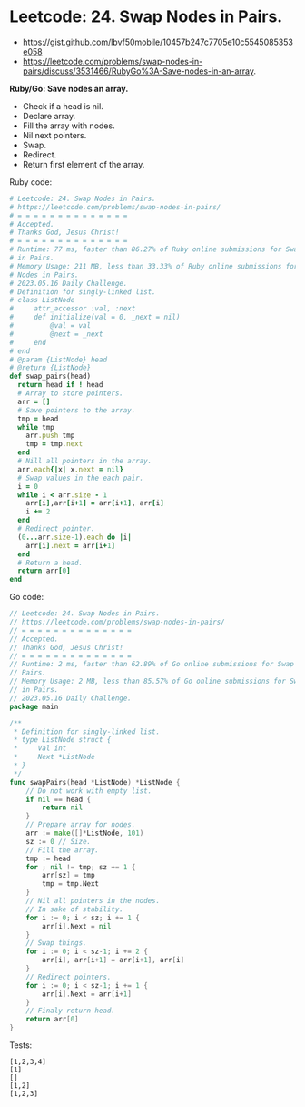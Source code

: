 # Leetcode: 24. Swap Nodes in Pairs.

- https://gist.github.com/lbvf50mobile/10457b247c7705e10c5545085353e058
- https://leetcode.com/problems/swap-nodes-in-pairs/discuss/3531466/RubyGo%3A-Save-nodes-in-an-array.

**Ruby/Go: Save nodes an array.**

- Check if a head is nil.
- Declare array.
- Fill the array with nodes.
- Nil next pointers.
- Swap.
- Redirect.
- Return first element of the array.


Ruby code:
```Ruby
# Leetcode: 24. Swap Nodes in Pairs.
# https://leetcode.com/problems/swap-nodes-in-pairs/
# = = = = = = = = = = = = = =
# Accepted.
# Thanks God, Jesus Christ!
# = = = = = = = = = = = = = =
# Runtime: 77 ms, faster than 86.27% of Ruby online submissions for Swap Nodes
# in Pairs.
# Memory Usage: 211 MB, less than 33.33% of Ruby online submissions for Swap
# Nodes in Pairs.
# 2023.05.16 Daily Challenge.
# Definition for singly-linked list.
# class ListNode
#     attr_accessor :val, :next
#     def initialize(val = 0, _next = nil)
#         @val = val
#         @next = _next
#     end
# end
# @param {ListNode} head
# @return {ListNode}
def swap_pairs(head)
  return head if ! head
  # Array to store pointers.
  arr = []
  # Save pointers to the array.
  tmp = head
  while tmp
    arr.push tmp
    tmp = tmp.next
  end
  # Nill all pointers in the array.
  arr.each{|x| x.next = nil}
  # Swap values in the each pair.
  i = 0
  while i < arr.size - 1
    arr[i],arr[i+1] = arr[i+1], arr[i]
    i += 2
  end
  # Redirect pointer.
  (0...arr.size-1).each do |i|
    arr[i].next = arr[i+1]
  end
  # Return a head.
  return arr[0]
end
```

Go code:
```Go
// Leetcode: 24. Swap Nodes in Pairs.
// https://leetcode.com/problems/swap-nodes-in-pairs/
// = = = = = = = = = = = = = =
// Accepted.
// Thanks God, Jesus Christ!
// = = = = = = = = = = = = = =
// Runtime: 2 ms, faster than 62.89% of Go online submissions for Swap Nodes in
// Pairs.
// Memory Usage: 2 MB, less than 85.57% of Go online submissions for Swap Nodes
// in Pairs.
// 2023.05.16 Daily Challenge.
package main

/**
 * Definition for singly-linked list.
 * type ListNode struct {
 *     Val int
 *     Next *ListNode
 * }
 */
func swapPairs(head *ListNode) *ListNode {
	// Do not work with empty list.
	if nil == head {
		return nil
	}
	// Prepare array for nodes.
	arr := make([]*ListNode, 101)
	sz := 0 // Size.
	// Fill the array.
	tmp := head
	for ; nil != tmp; sz += 1 {
		arr[sz] = tmp
		tmp = tmp.Next
	}
	// Nil all pointers in the nodes.
	// In sake of stability.
	for i := 0; i < sz; i += 1 {
		arr[i].Next = nil
	}
	// Swap things.
	for i := 0; i < sz-1; i += 2 {
		arr[i], arr[i+1] = arr[i+1], arr[i]
	}
	// Redirect pointers.
	for i := 0; i < sz-1; i += 1 {
		arr[i].Next = arr[i+1]
	}
	// Finaly return head.
	return arr[0]
}
```

Tests:
```
[1,2,3,4]
[1]
[]
[1,2]
[1,2,3]
```
